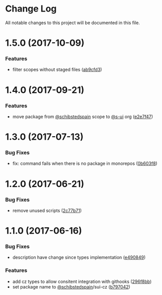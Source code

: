 # Change Log

All notable changes to this project will be documented in this file.

<a name="1.5.0"></a>
# 1.5.0 (2017-10-09)


### Features

* filter scopes without staged files ([ab9cfd3](https://github.com/SUI-Components/sui/commit/ab9cfd3))



<a name="1.4.0"></a>
# 1.4.0 (2017-09-21)


### Features

* move package from [@schibstedspain](https://github.com/schibstedspain) scope to [@s-ui](https://github.com/s-ui) org ([e2e7f47](https://github.com/SUI-Components/sui/commit/e2e7f47))



<a name="1.3.0"></a>
# 1.3.0 (2017-07-13)


### Bug Fixes

* fix: command fails when there is no package in monorepos ([0b603f8](https://github.com/SUI-Components/sui/commit/0b603f8))



<a name="1.2.0"></a>
# 1.2.0 (2017-06-21)


### Bug Fixes

* remove unused scripts ([2c77b71](https://github.com/SUI-Components/sui/commit/2c77b71))



<a name="1.1.0"></a>
# 1.1.0 (2017-06-16)


### Bug Fixes

* description have change since types implementation ([e490849](https://github.com/SUI-Components/sui/commit/e490849))


### Features

* add cz types to allow consitent integration with githooks ([296f8bb](https://github.com/SUI-Components/sui/commit/296f8bb))
* set package name to [@schibstedspain](https://github.com/schibstedspain)/sui-cz ([b797042](https://github.com/SUI-Components/sui/commit/b797042))



